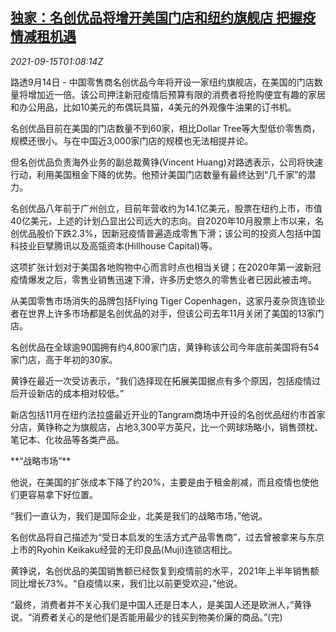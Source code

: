 <!--1631669462000-->
[独家：名创优品将增开美国门店和纽约旗舰店 把握疫情减租机遇](https://cn.reuters.com/article/china-miniso-us-ny-flagship-store-0915-idCNKBS2GB02W)
------

<div><i>2021-09-15T01:08:14Z</i></div><p>路透9月14日 - 中国零售商名创优品今年将开设一家纽约旗舰店，在美国的门店数量将增加近一倍。该公司押注新冠疫情后预算有限的消费者将抢购便宜有趣的家居和办公用品，比如10美元的布偶玩具猫，4美元的外观像牛油果的订书机。</p><p>名创优品目前在美国的门店数量不到60家，相比Dollar Tree等大型低价零售商，规模还很小。与在中国近3,000家门店的规模也无法相提并论。</p><p>但名创优品负责海外业务的副总裁黄铮(Vincent Huang)对路透表示，公司将快速行动，利用美国租金下降的优势。他预计美国门店数量有最终达到“几千家”的潜力。</p><p>名创优品八年前于广州创立，目前年营收约为14.1亿美元，股票在纽约上市，市值40亿美元，上述的计划凸显出公司远大的志向。自2020年10月股票上市以来，名创优品股价下跌2.3%，因新冠疫情普遍造成零售下滑；该公司的投资人包括中国科技业巨擘腾讯以及高瓴资本(Hillhouse Capital)等。</p><p>这项扩张计划对于美国各地购物中心而言时点也相当关键；在2020年第一波新冠疫情爆发之后，零售业销售迅速下滑，许多历史悠久的零售业者已因此被击垮。</p><p>从美国零售市场消失的品牌包括Flying Tiger Copenhagen，这家丹麦杂货连锁业者在世界上许多市场都是名创优品的对手，但该公司去年11月关闭了美国的13家门店。</p><p>名创优品在全球逾90国拥有约4,800家门店，黄铮称该公司今年底前美国将有54家门店，高于年初的30家。</p><p>黄铮在最近一次受访表示，“我们选择现在拓展美国据点有多个原因，包括疫情过后开设新店的成本相对较低。”</p><p>新店包括11月在纽约法拉盛最近开业的Tangram商场中开设的名创优品纽约市首家分店，黄铮称之为旗舰店，占地3,300平方英尺，比一个网球场略小，销售颈枕、笔记本、化妆品等各类产品。</p><p>**“战略市场”**</p><p>他说，在美国的扩张成本下降了约20%，主要是由于租金削减，而且疫情也使他们更容易拿下好位置。</p><p>“我们一直认为，我们是国际企业，北美是我们的战略市场，”他说。</p><p>名创优品将自己描述为“受日本启发的生活方式产品零售商”，过去曾被拿来与东京上市的Ryohin Keikaku经营的无印良品(Muji)连锁店相比。</p><p>黄铮说，名创优品的美国销售额已经恢复到疫情前的水平，2021年上半年销售额同比增长73%。“自疫情以来，我们比以前更受欢迎，”他说。</p><p>“最终，消费者并不关心我们是中国人还是日本人，是美国人还是欧洲人，”黄铮说。“消费者关心的是他们是否能用最少的钱买到物美价廉的商品。”(完)</p>
